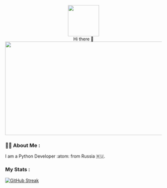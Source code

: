 <div id="header" align="center">
  <img src="https://media.giphy.com/media/KAq5w47R9rmTuvWOWa/giphy.gif" width="100"/>
</div>
<div id="header" align="center">
 Hi there 👋
  </div>



<div align="center">
  <img src="https://media.giphy.com/media/v1.Y2lkPTc5MGI3NjExNzU1OTc2MGEwZDQ2MmYxNjdiNDRkMWM4ZDAxZDc5ZGQ3OTAyYmI5ZSZjdD1n/dWesBcTLavkZuG35MI/giphy.gif" width="600" height="300"/>
</div>

### :woman_technologist: About Me :
I am a Python Developer :atom: from Russia :ru:.

### My Stats :
[![GitHub Streak](http://github-readme-streak-stats.herokuapp.com?user=WRXer&theme=transparent)](https://git.io/streak-stats)
